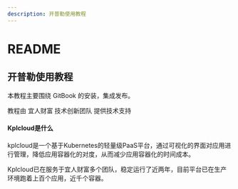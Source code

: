 ```yaml
---
description: 开普勒使用教程
---
```


# README

## 开普勒使用教程

本教程主要围绕 GitBook 的安装，集成发布。

教程由 宜人财富 技术创新团队 提供技术支持

#### Kplcloud是什么

kplcloud是一个基于Kubernetes的轻量级PaaS平台，通过可视化的界面对应用进行管理，降低应用容器化的对度，从而减少应用容器化的时间成本。

Kplcloud已在服务于宜人财富多个团队，稳定运行了近两年，目前平台已在生产环境跑着上百个应用，近千个容器。  


